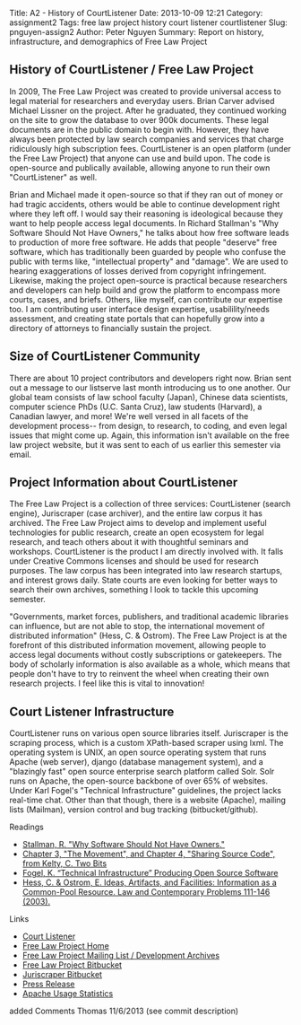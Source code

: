 Title: A2 - History of CourtListener
Date: 2013-10-09 12:21
Category: assignment2
Tags: free law project history court listener courtlistener
Slug: pnguyen-assign2
Author: Peter Nguyen
Summary: Report on history, infrastructure, and demographics of Free Law Project

## History of CourtListener / Free Law Project
In 2009, The Free Law Project was created to provide universal access to legal material for researchers and everyday users. Brian Carver advised Michael Lissner on the project. After he graduated, they continued working on the site to grow the database to over 900k documents. These legal documents are in the public domain to begin with. However, they have always been protected by law search companies and services that charge ridiculously high subscription fees. CourtListener is an open platform (under the Free Law Project) that anyone can use and build upon. The code is open-source and publically available, allowing anyone to run their own "CourtListener" as well. 

Brian and Michael made it open-source so that if they ran out of money or had tragic accidents, others would be able to continue development right where they left off. I would say their reasoning is ideological because they want to help people access legal documents. In Richard Stallman's "Why Software Should Not Have Owners," he talks about how free software leads to production of more free software. He adds that people "deserve" free software, which has traditionally been guarded by people who confuse the public with terms like, "intellectual property" and "damage". We are used to hearing exaggerations of losses derived from copyright infringement. Likewise, making the project open-source is practical because researchers and developers can help build and grow the platform to encompass more courts, cases, and briefs. Others, like myself, can contribute our expertise too. I am contributing user interface design expertise, usabilility/needs assessment, and creating state portals that can hopefully grow into a directory of attorneys to financially sustain the project. 

## Size of CourtListener Community
There are about 10 project contributors and developers right now. Brian sent out a message to our listserve last month introducing us to one another. Our global team consists of law school faculty (Japan), Chinese data scientists, computer science PhDs (U.C. Santa Cruz), law students (Harvard), a Canadian lawyer, and more! We're well versed in all facets of the development process-- from design, to research, to coding, and even legal issues that might come up. Again, this information isn't available on the free law project website, but it was sent to each of us earlier this semester via email. 

## Project Information about CourtListener
The Free Law Project is a collection of three services: CourtListener (search engine), Juriscraper (case archiver), and the entire law corpus it has archived. The Free Law Project aims to develop and implement useful technologies for public research, create an open ecosystem for legal research, and teach others about it with thoughtful seminars and workshops. CourtListener is the product I am directly involved with. It falls under Creative Commons licenses and should be used for research purposes. The law corpus has been integrated into law research startups, and interest grows daily. State courts are even looking for better ways to search their own archives, something I look to tackle this upcoming semester. 

"Governments, market forces, publishers, and traditional academic libraries can influence, but are not able to stop, the international movement of distributed information" (Hess, C. & Ostrom). The Free Law Project is at the forefront of this distributed information movement, allowing people to access legal documents without costly subscriptions or gatekeepers. The body of scholarly information is also available as a whole, which means that people don't have to try to reinvent the wheel when creating their own research projects. I feel like this is vital to innovation!

## Court Listener Infrastructure
CourtListener runs on various open source libraries itself. Juriscraper is the scraping process, which is a custom XPath-based scraper using lxml. The operating system is UNIX, an open source operating system that runs Apache (web server), django (database management system), and a "blazingly fast" open source enterprise search platform called Solr. Solr runs on Apache, the open-source backbone of over 65% of websites. Under Karl Fogel's "Technical Infrastructure" guidelines, the project lacks real-time chat. Other than that though, there is a website (Apache), mailing lists (Mailman), version control and bug tracking (bitbucket/github).

Readings
* [Stallman, R. "Why Software Should Not Have Owners."](http://www.gnu.org/philosophy/why-free.html)
* [Chapter 3, "The Movement", and Chapter 4, "Sharing Source Code", from Kelty, C. Two Bits](http://twobits.net/pub/Kelty-TwoBits.pdf)
* [Fogel, K. “Technical Infrastructure” Producing Open Source Software](http://producingoss.com/en/technical-infrastructure.html)
* [Hess, C. & Ostrom, E. Ideas, Artifacts, and Facilities: Information as a Common-Pool Resource. Law and Contemporary Problems 111-146 (2003).](http://scholarship.law.duke.edu/cgi/viewcontent.cgi?article=1276&context=lcp)

Links
* [Court Listener](https://www.courtlistener.com/)
* [Free Law Project Home](http://freelawproject.org/)
* [Free Law Project Mailing List / Development Archives](http://lists.freelawproject.org/pipermail/dev/)
* [Free Law Project Bitbucket](https://bitbucket.org/mlissner/search-and-awareness-platform-courtlistener/)
* [Juriscraper Bitbucket](https://bitbucket.org/mlissner/juriscraper)
* [Press Release](http://www.dailycal.org/2013/09/29/free-law-project-provides-access-to-legal-materials-and-research-for-public/)
* [Apache Usage Statistics](http://w3techs.com/technologies/details/ws-apache/all/all)


added Comments Thomas 11/6/2013 (see commit description)
